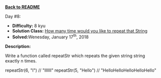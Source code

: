 ﻿<a href=https://github.com/hlais/Kata---a---Day><b>Back to README</b><a>

Day #8: 

* <b>Difficulty:</b> 8 kyu
* <b>Solution Class:</b> [How many time would you like to repeat that String](Repeat%20String.cs)
* <b>Solved:</b>Wenesday, January 17<sup>th</sup>, 2018

<b>Description:</b>

Write a function called repeatStr which repeats the given string string exactly n times.

repeatStr(6, "I") // "IIIIII"
repeatStr(5, "Hello") // "HelloHelloHelloHelloHello"


